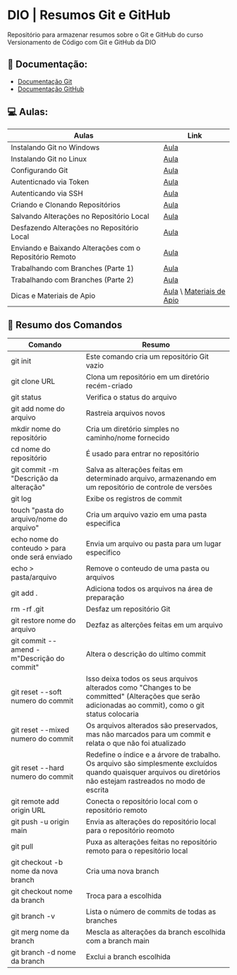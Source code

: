 
# DIO | Resumos Git e GitHub

Repositório para armazenar resumos sobre o Git e GitHub do curso Versionamento de Código com Git e GitHub da DIO

## 📖 Documentação: 
- [Documentação Git](https://git-scm.com/doc)
- [Documentação GitHub](https://docs.github.com/pt)

## 💻 Aulas:

| Aulas | Link |
|-------|-------- |
| Instalando Git no Windows | [Aula](https://web.dio.me/course/versionamento-de-codigo-com-git-e-github/learning/599dd3dd-d189-474f-a55c-22f37b4472da?back=/track/gft-start-logica-de-programacao)
| Instalando Git no Linux | [Aula](https://web.dio.me/course/versionamento-de-codigo-com-git-e-github/learning/599dd3dd-d189-474f-a55c-22f37b4472da?back=/track/gft-start-logica-de-programacao) |
| Configurando Git | [Aula](https://web.dio.me/course/versionamento-de-codigo-com-git-e-github/learning/599dd3dd-d189-474f-a55c-22f37b4472da?back=/track/gft-start-logica-de-programacao) |
| Autenticnado via Token | [Aula](https://web.dio.me/course/versionamento-de-codigo-com-git-e-github/learning/599dd3dd-d189-474f-a55c-22f37b4472da?back=/track/gft-start-logica-de-programacao) |
| Autenticando via SSH | [Aula](https://web.dio.me/course/versionamento-de-codigo-com-git-e-github/learning/599dd3dd-d189-474f-a55c-22f37b4472da?back=/track/gft-start-logica-de-programacao) |
| Criando e Clonando Repositórios | [Aula](https://web.dio.me/course/versionamento-de-codigo-com-git-e-github/learning/599dd3dd-d189-474f-a55c-22f37b4472da?back=/track/gft-start-logica-de-programacao) | 
| Salvando Alterações no Repositório Local |[Aula](https://web.dio.me/course/versionamento-de-codigo-com-git-e-github/learning/599dd3dd-d189-474f-a55c-22f37b4472da?back=/track/gft-start-logica-de-programacao) |
| Desfazendo Alterações no Repositório Local | [Aula](https://web.dio.me/course/versionamento-de-codigo-com-git-e-github/learning/599dd3dd-d189-474f-a55c-22f37b4472da?back=/track/gft-start-logica-de-programacao) |
| Enviando e Baixando Alterações com o Repositório Remoto | [Aula](https://web.dio.me/course/versionamento-de-codigo-com-git-e-github/learning/599dd3dd-d189-474f-a55c-22f37b4472da?back=/track/gft-start-logica-de-programacao) |
| Trabalhando com Branches (Parte 1) | [Aula](https://web.dio.me/course/versionamento-de-codigo-com-git-e-github/learning/599dd3dd-d189-474f-a55c-22f37b4472da?back=/track/gft-start-logica-de-programacao) |
| Trabalhando com Branches (Parte 2) | [Aula](https://web.dio.me/course/versionamento-de-codigo-com-git-e-github/learning/599dd3dd-d189-474f-a55c-22f37b4472da?back=/track/gft-start-logica-de-programacao) | 
| Dicas e Materiais de Apio | [Aula](https://web.dio.me/course/versionamento-de-codigo-com-git-e-github/learning/599dd3dd-d189-474f-a55c-22f37b4472da?back=/track/gft-start-logica-de-programacao) \ [Materiais de Apio](https://web.dio.me/course/versionamento-de-codigo-com-git-e-github/learning/599dd3dd-d189-474f-a55c-22f37b4472da?back=/track/gft-start-logica-de-programacao) |

## 📖 Resumo dos Comandos 

| Comando | Resumo |
|---------|--------|
| git init | Este comando cria um repositório Git vazio | 
| git clone URL | Clona um repositório em um diretório recém-criado |
| git status | Verifica o status do arquivo |
| git add nome do arquivo | Rastreia arquivos novos|
| mkdir nome do repositório | Cria um diretório simples no caminho/nome fornecido | 
| cd nome do repositório | É usado para entrar no repositório | 
| git commit -m "Descrição da alteração" | Salva as alterações feitas em determinado arquivo, armazenando em um repositório de controle de versões 
| git log | Exibe os registros de commit |
| touch "pasta do arquivo/nome do arquivo" | Cria um arquivo vazio em uma pasta especifica| 
| echo nome do conteudo > para onde será enviado | Envia um arquivo ou pasta para um lugar especifico |
| echo > pasta/arquivo | Remove o conteudo de uma pasta ou arquivos |
|git add . | Adiciona todos os arquivos na área de preparação | 
| rm -rf .git | Desfaz um repositório Git |
| git restore nome do arquivo | Dezfaz as alterções feitas em um arquivo |
|git commit --amend -m"Descrição do commit" | Altera o descrição do ultimo commit | 
| git reset --soft numero do commit | Isso deixa todos os seus arquivos alterados como "Changes to be committed" (Alterações que serão adicionadas ao commit), como o git status colocaria |
| git reset --mixed numero do commit | Os arquivos alterados são preservados, mas não marcados para um commit e relata o que não foi atualizado | 
| git reset --hard numero do commit | Redefine o índice e a árvore de trabalho. Os arquivo são simplesmente excluídos quando quaisquer arquivos ou diretórios não estejam rastreados no modo de escrita |
| git remote add origin URL | Conecta o repositório local com o repositório remoto |
| git push -u origin main | Envia as alterações do repositório local para o repositório reomoto |
| git pull | Puxa as alterações feitas no repositório remoto para o repesitório local |
| git checkout -b nome da nova branch | Cria uma nova branch |
| git checkout nome da branch | Troca para a escolhida |
| git branch -v | Lista o número de commits de todas as branches |
| git merg nome da branch | Mescla as alterações da branch escolhida com a branch main |
| git branch -d nome da branch | Exclui a branch escolhida | 

